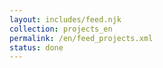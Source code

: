 ```yaml
---
layout: includes/feed.njk
collection: projects_en
permalink: /en/feed_projects.xml
status: done
---
```

